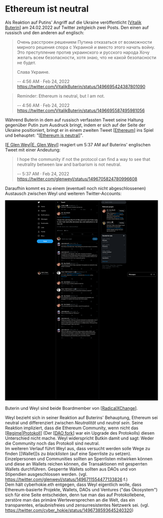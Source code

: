 # Ethereum ist neutral

Als Reaktion auf Putins' Angriff auf die Ukraine veröffentlicht [[Vitalik Buterin]] am 24.02.2022 auf Twitter zeitgleich zwei Posts. Den einen auf russisch und den anderen auf englisch:

> Очень расстроен решением Путина отказаться от возможности мирного решения спора с Украиной и вместо этого начать войну. Это преступление против украинского и русского народа Хочу желать всем безопасности, хотя знаю, что не какой безопасности не будет.
>
> Слава Украине.
> 
> -- 4:56 AM · Feb 24, 2022 https://twitter.com/VitalikButerin/status/1496695424387801090


> Reminder: Ethereum is neutral, but I am not.
> 
> -- 4:56 AM · Feb 24, 2022 https://twitter.com/VitalikButerin/status/1496695587495981056

Während Buterin in dem auf russisch verfassten Tweet seine Haltung gegenüber Putin zum Ausdruck bringt, indem er sich auf der Seite der Ukraine positioniert, bringt er in einem zweiten Tweet [[Ethereum]] ins Spiel und behauptet: "[[Ethereum is neutral]]".

[[E Glen Weyl|E. Glen Weyl]] reagiert um 5:37 AM auf Buterins' englischen Tweet mit einer Andeutung:
> I hope the community if not the protocol can find a way to see that neutrality between law and barbarism is not neutral.
> 
> -- 5:37 AM · Feb 24, 2022 https://twitter.com/glenweyl/status/1496705824780996608

Daraufhin kommt es zu einem (eventuell noch nicht abgeschlossenen) Austausch zwischen Weyl und weiteren Twitter-Accounts:

![](ethereum-neutral-twitter.png)

Buterin und Weyl sind beide Boardmember von [[RadicalXChange]].

Weyl bezieht sich in seiner Reaktion auf Buterins' Behauptung, Ethereum sei neutral und differenziert zwischen _Neutralität_ und _neutral sein_. Seine Reaktion impliziert, dass die Ethereum Community, wenn nicht das [[Regime|Protokoll]] (Der [[DAO fork]] war ein Upgrade des Protokolls) diesen Unterschied nicht mache. Weyl widerspricht Butkin damit und sagt: Weder die Community noch das Protokoll sind neutral.  
Im weiteren Verlauf führt Weyl aus, dass versucht werden solle Wege zu finden [[Wallet]]s zu _blacklisten_ (auf eine Sperrliste zu setzen). Einzelpersonen und Communities sollten an Sperrlisten mitwirken können und diese an Wallets reichen können, die Transaktionen mit gesperrten Wallets durchführen. Gesperrte Wallets sollten aus DAOs und von Stipendien ausgeschlossen werden. (vgl. https://twitter.com/glenweyl/status/1496711554477133826 f.)  
Dem hält cyberhokie.eth entgegen, dass Weyl eigentlich wolle, dass Ethereum-basierte Projekte, Wallets, DAOs und Ventures ("das Ökosystem") sich für eine Seite entscheiden, denn tue man das auf Protokollebene, zerstöre man das primäre Werteversprechen an die Welt, das ein transparentes, erlaubnisfreies und zensurresistentes Netzwerk sei. (vgl. https://twitter.com/cyber_hokie/status/1496738593645240320) 

[//begin]: # "Autogenerated link references for markdown compatibility"
[Vitalik Buterin]: <Vitalik Buterin.md> "Vitalik Buterin"
[Ethereum]: Ethereum.md "Ethereum"
[Ethereum is neutral]: <Ethereum is neutral.md> "Ethereum ist neutral"
[E Glen Weyl|E. Glen Weyl]: <E Glen Weyl.md> "E. Glen Weyl"
[RadicalXChange]: RadicalxChange.md "RadicalxChange"
[Regime|Protokoll]: Regime.md "Herrschaft / Regime / Ideologie"
[DAO fork]: <DAO fork.md> "DAO fork"
[//end]: # "Autogenerated link references"